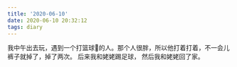 ```yaml
---
title: '2020-06-10'
date: 2020-06-10 20:32:12
tags: diary
---
```

我中午出去玩，遇到一个打篮球🏀的人。那个人很胖，所以他打着打着，不一会儿裤子就掉了，掉了两次。
后来我和姥姥踢足球，
然后我和姥姥回了家。
